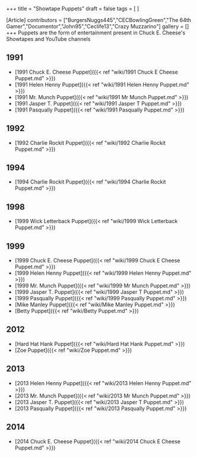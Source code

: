 +++
title = "Showtape Puppets"
draft = false
tags = [ ]

[Article]
contributors = ["BurgersNuggs445","CECBowlingGreen","The 64th Gamer","Documentor","John95","Ceclife13","Crazy Muzzarino"]
gallery = []
+++
Puppets are the form of entertainment present in Chuck E. Cheese's Showtapes and YouTube channels

## 1991 ##

* [1991 Chuck E. Cheese Puppet]({{< ref "wiki/1991 Chuck E Cheese Puppet.md" >}})
* [1991 Helen Henny Puppet]({{< ref "wiki/1991 Helen Henny Puppet.md" >}})
* [1991 Mr. Munch Puppet]({{< ref "wiki/1991 Mr Munch Puppet.md" >}})
* [1991 Jasper T. Puppet]({{< ref "wiki/1991 Jasper T Puppet.md" >}})
* [1991 Pasqually Puppet]({{< ref "wiki/1991 Pasqually Puppet.md" >}})

## 1992 ##

* [1992 Charlie Rockit Puppet]({{< ref "wiki/1992 Charlie Rockit Puppet.md" >}})

## 1994 ##

* [1994 Charlie Rockit Puppet]({{< ref "wiki/1994 Charlie Rockit Puppet.md" >}})

## 1998 ##

* [1999 Wick Letterback Puppet]({{< ref "wiki/1999 Wick Letterback Puppet.md" >}})

## 1999 ##

* [1999 Chuck E. Cheese Puppet]({{< ref "wiki/1999 Chuck E Cheese Puppet.md" >}})
* [1999 Helen Henny Puppet]({{< ref "wiki/1999 Helen Henny Puppet.md" >}})
* [1999 Mr. Munch Puppet]({{< ref "wiki/1999 Mr Munch Puppet.md" >}})
* [1999 Jasper T. Puppet]({{< ref "wiki/1999 Jasper T Puppet.md" >}})
* [1999 Pasqually Puppet]({{< ref "wiki/1999 Pasqually Puppet.md" >}})
* [Mike Manley Puppet]({{< ref "wiki/Mike Manley Puppet.md" >}})
* [Betty Puppet]({{< ref "wiki/Betty Puppet.md" >}})

## 2012 ##

* [Hard Hat Hank Puppet]({{< ref "wiki/Hard Hat Hank Puppet.md" >}})
* [Zoe Puppet]({{< ref "wiki/Zoe Puppet.md" >}})

## 2013 ##

* [2013 Helen Henny Puppet]({{< ref "wiki/2013 Helen Henny Puppet.md" >}})
* [2013 Mr. Munch Puppet]({{< ref "wiki/2013 Mr Munch Puppet.md" >}})
* [2013 Jasper T. Puppet]({{< ref "wiki/2013 Jasper T Puppet.md" >}})
* [2013 Pasqually Puppet]({{< ref "wiki/2013 Pasqually Puppet.md" >}})

## 2014 ##

* [2014 Chuck E. Cheese Puppet]({{< ref "wiki/2014 Chuck E Cheese Puppet.md" >}})